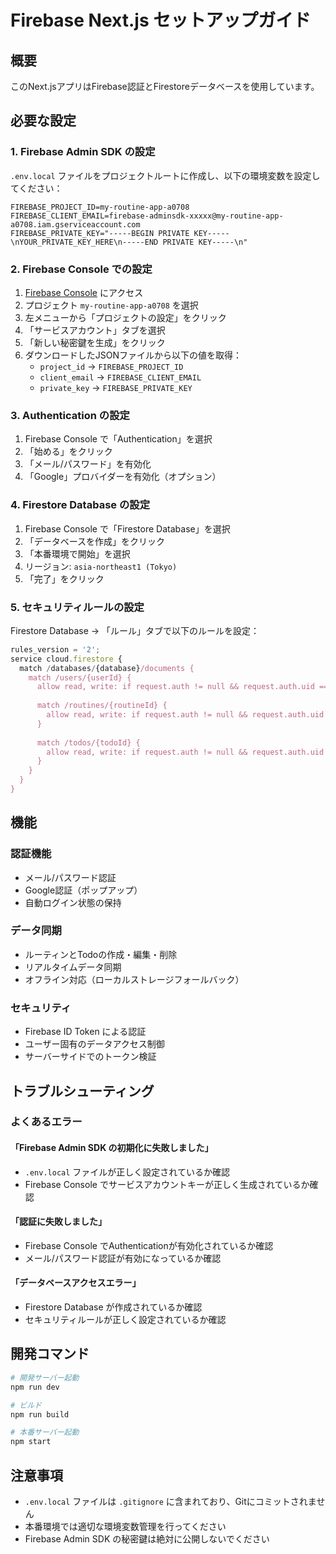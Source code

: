 # Firebase Next.js セットアップガイド

## 概要
このNext.jsアプリはFirebase認証とFirestoreデータベースを使用しています。

## 必要な設定

### 1. Firebase Admin SDK の設定

`.env.local` ファイルをプロジェクトルートに作成し、以下の環境変数を設定してください：

```env
FIREBASE_PROJECT_ID=my-routine-app-a0708
FIREBASE_CLIENT_EMAIL=firebase-adminsdk-xxxxx@my-routine-app-a0708.iam.gserviceaccount.com
FIREBASE_PRIVATE_KEY="-----BEGIN PRIVATE KEY-----\nYOUR_PRIVATE_KEY_HERE\n-----END PRIVATE KEY-----\n"
```

### 2. Firebase Console での設定

1. [Firebase Console](https://console.firebase.google.com/) にアクセス
2. プロジェクト `my-routine-app-a0708` を選択
3. 左メニューから「プロジェクトの設定」をクリック
4. 「サービスアカウント」タブを選択
5. 「新しい秘密鍵を生成」をクリック
6. ダウンロードしたJSONファイルから以下の値を取得：
   - `project_id` → `FIREBASE_PROJECT_ID`
   - `client_email` → `FIREBASE_CLIENT_EMAIL`
   - `private_key` → `FIREBASE_PRIVATE_KEY`

### 3. Authentication の設定

1. Firebase Console で「Authentication」を選択
2. 「始める」をクリック
3. 「メール/パスワード」を有効化
4. 「Google」プロバイダーを有効化（オプション）

### 4. Firestore Database の設定

1. Firebase Console で「Firestore Database」を選択
2. 「データベースを作成」をクリック
3. 「本番環境で開始」を選択
4. リージョン: `asia-northeast1 (Tokyo)`
5. 「完了」をクリック

### 5. セキュリティルールの設定

Firestore Database → 「ルール」タブで以下のルールを設定：

```javascript
rules_version = '2';
service cloud.firestore {
  match /databases/{database}/documents {
    match /users/{userId} {
      allow read, write: if request.auth != null && request.auth.uid == userId;
      
      match /routines/{routineId} {
        allow read, write: if request.auth != null && request.auth.uid == userId;
      }
      
      match /todos/{todoId} {
        allow read, write: if request.auth != null && request.auth.uid == userId;
      }
    }
  }
}
```

## 機能

### 認証機能
- メール/パスワード認証
- Google認証（ポップアップ）
- 自動ログイン状態の保持

### データ同期
- ルーティンとTodoの作成・編集・削除
- リアルタイムデータ同期
- オフライン対応（ローカルストレージフォールバック）

### セキュリティ
- Firebase ID Token による認証
- ユーザー固有のデータアクセス制御
- サーバーサイドでのトークン検証

## トラブルシューティング

### よくあるエラー

#### 「Firebase Admin SDK の初期化に失敗しました」
- `.env.local` ファイルが正しく設定されているか確認
- Firebase Console でサービスアカウントキーが正しく生成されているか確認

#### 「認証に失敗しました」
- Firebase Console でAuthenticationが有効化されているか確認
- メール/パスワード認証が有効になっているか確認

#### 「データベースアクセスエラー」
- Firestore Database が作成されているか確認
- セキュリティルールが正しく設定されているか確認

## 開発コマンド

```bash
# 開発サーバー起動
npm run dev

# ビルド
npm run build

# 本番サーバー起動
npm start
```

## 注意事項

- `.env.local` ファイルは `.gitignore` に含まれており、Gitにコミットされません
- 本番環境では適切な環境変数管理を行ってください
- Firebase Admin SDK の秘密鍵は絶対に公開しないでください 